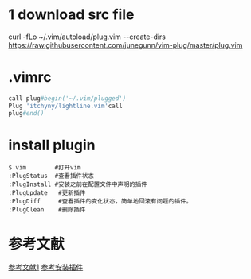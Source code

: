 # 1 download src file
curl -fLo ~/.vim/autoload/plug.vim --create-dirs https://raw.githubusercontent.com/junegunn/vim-plug/master/plug.vim

# .vimrc
```python
call plug#begin('~/.vim/plugged')
Plug 'itchyny/lightline.vim'call
plug#end()
```

# install plugin
```.vimrc
$ vim        #打开vim
:PlugStatus  #查看插件状态
:PlugInstall #安装之前在配置文件中声明的插件
:PlugUpdate   #更新插件
:PlugDiff     #查看插件的变化状态，简单地回滚有问题的插件。
:PlugClean    #删除插件
```

# 参考文献
[参考文献1](https://github.com/junegunn/vim-plug)
[参考安装插件](https://zhuanlan.zhihu.com/p/145793963)
